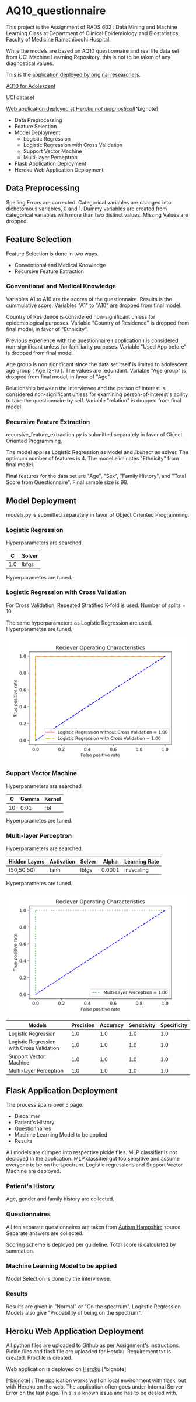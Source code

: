 # AQ10_questionnaire

This project is the Assignment of RADS 602 : Data Mining and Machine Learning Class 
at Department of Clinical Epidemiology and Biostatistics, Faculty of Medicine Ramathibodhi Hospital.

While the models are based on AQ10 questionnaire and real life data set from UCI Machine Learning Repository,
this is not to be taken of any diagnostical values.

This is the [application deployed by original researchers](http://asdtests.com). 

[AQ10 for Adolescent](https://www.autismhampshire.org.uk/assets/uploads/AQ10-Adolescent.pdf)

[UCI dataset](https://archive.ics.uci.edu/ml/datasets/Autism+Screening+Adult)

[Web application deployed at Heroku *not diagnostical*](https://aq10-questionnaires.herokuapp.com)[^bignote]

* Data Preprocessing
* Feature Selection
* Model Deployment
  * Logistic Regression
  * Logistic Regression with Cross Validation
  * Support Vector Machine
  * Multi-layer Perceptron
* Flask Application Deployment
* Heroku Web Application Deployment

## Data Preprocessing

Spelling Errors are corrected.
Categorical variables are changed into dichotomous variables, 0 and 1.
Dummy variables are created from categorical variables with more than two distinct values.
Missing Values are dropped.

## Feature Selection

Feature Selection is done in two ways.
  * Conventional and Medical Knowledge
  * Recursive Feature Extraction
  
 ### Conventional and Medical Knowledge
 
 Variables A1 to A10 are the scores of the questionnaire.
 Results is the cummulative score.
 Variables "A1" to "A10" are dropped from final model.
 
 Country of Residence is considered non-significant unless for epidemiological purposes.
 Variable "Country of Residence" is dropped from final model, in favor of "Ethnicity".
 
 Previous experience with the questionnaire ( application ) is considered non-significant unless for familiarity purposes.
 Variable "Used App before" is dropped from final model.
 
 Age group is non significant since the data set itself is limited to adolescent age group ( Age 12-16 ).
 The values are redundant.
 Variable "Age group" is dropped from final model, in favor of "Age".
 
Relationship between the interviewee and the person of interest is considered non-significant unless for examining person-of-interest's ability to take the questionnaire by self.
Variable "relation" is dropped from final model.

### Recursive Feature Extraction

recursive_feature_extraction.py is submitted separately in favor of Object Oriented Programming.

The model applies Logistic Regression as Model and *liblinear* as solver.
The optimum number of features is 4.
The model eliminates "Ethnicity" from final model.

Final features for the data set are "Age", "Sex", "Family History", and "Total Score from Questionnaire".
Final sample size is 98.

## Model Deployment

models.py is submitted separately in favor of Object Oriented Programming.

### Logistic Regression 

Hyperparameters are searched.

C|Solver
---|----
1.0|lbfgs

Hyperparametes are tuned.

### Logistic Regression with Cross Validation

For Cross Validation, Repeated Stratified K-fold is used.
Number of splits = 10

The same hyperparameters as Logistic Regression are used.
Hyperparametes are tuned.

![Receiver operating characteristic of Logistic Regression](/roc/logreg_with_cv.svg)

### Support Vector Machine

Hyperparameters are searched.

C|Gamma|Kernel
-|-|-
10|0.01|rbf

Hyperparametes are tuned.

### Multi-layer Perceptron

Hyperparameters are searched.

Hidden Layers|Activation|Solver|Alpha|Learning Rate
-|-|-|-|-
(50,50,50)|tanh|lbfgs|0.0001|invscaling

Hyperparametes are tuned.

![Receiver operating characteristic of MLP](/roc/mlp.svg)

Models|Precision|Accuracy|Sensitivity|Specificity
------|---------|--------|-----------|-----------
Logistic Regression|1.0|1.0|1.0|1.0
Logistic Regression with Cross Validation|1.0|1.0|1.0|1.0
Support Vector Machine|1.0|1.0|1.0|1.0
Multi-layer Perceptron|1.0|1.0|1.0|1.0

## Flask Application Deployment

The process spans over 5 page.
* Discalimer
* Patient's History
* Questionnaires
* Machine Learning Model to be applied
* Results

All models are dumped into respective pickle files.
MLP classifier is not deployed in the application.
MLP classifier got too sensitive and assume everyone to be on the spectrum.
Logistic regressions and Support Vector Machine are deployed.

### Patient's History

Age, gender and family history are collected.

### Questionnaires

All ten separate questionnaires are taken from [Autism Hampshire](https://www.autismhampshire.org.uk) source.
Separate answers are collected.

Scoring scheme is deployed per guideline.
Total score is calculated by summation.

### Machine Learning Model to be applied

Model Selection is done by the interviewee.

### Results

Results are given in "Normal" or "On the spectrum".
Logitstic Regression Models also give "Probability of being on the spectrum".

## Heroku Web Application Deployment

All python files are uploaded to Github as per Assignment's instructions.
Pickle files and flask file are uploaded for Heroku.
Requirement txt is created.
Procfile is created.

Web application is deployed on [Heroku](https://aq10-questionnaires.herokuapp.com).[^bignote]

[^bignote] : The application works well on local environment with flask, but with Heroku on the web. The application often goes under Internal Server Error on the last page. This is a known issue and has to be dealed with.
